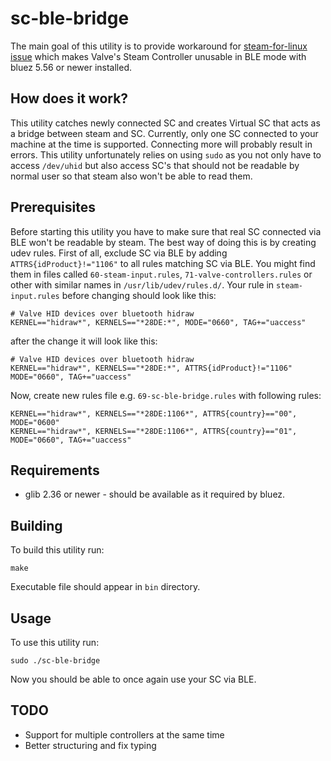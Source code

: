 # sc-ble-bridge
The main goal of this utility is to provide workaround for [steam-for-linux issue](https://github.com/ValveSoftware/steam-for-linux/issues/7697) which makes Valve's Steam Controller unusable in BLE mode with bluez 5.56 or newer installed.
## How does it work?
This utility catches newly connected SC and creates Virtual SC that acts as a bridge between steam and SC. Currently, only one SC connected to your machine at the time is supported. Connecting more will probably result in errors. This utility unfortunately relies on using `sudo` as you not only have to access `/dev/uhid` but also access SC's that should not be readable by normal user so that steam also won't be able to read them.
## Prerequisites
Before starting this utility you have to make sure that real SC connected via BLE won't be readable by steam. The best way of doing this is by creating udev rules. First of all, exclude SC via BLE by adding `ATTRS{idProduct}!="1106"` to all rules matching SC via BLE. You might find them in files called `60-steam-input.rules`, `71-valve-controllers.rules` or other with similar names in `/usr/lib/udev/rules.d/`. Your rule in `steam-input.rules` before changing should look like this:
```
# Valve HID devices over bluetooth hidraw
KERNEL=="hidraw*", KERNELS=="*28DE:*", MODE="0660", TAG+="uaccess"
```
after the change it will look like this:
```
# Valve HID devices over bluetooth hidraw
KERNEL=="hidraw*", KERNELS=="*28DE:*", ATTRS{idProduct}!="1106" MODE="0660", TAG+="uaccess"
```
Now, create new rules file e.g. `69-sc-ble-bridge.rules` with following rules:
```
KERNEL=="hidraw*", KERNELS=="*28DE:1106*", ATTRS{country}=="00", MODE="0600"
KERNEL=="hidraw*", KERNELS=="*28DE:1106*", ATTRS{country}=="01", MODE="0660", TAG+="uaccess"
```
## Requirements
- glib 2.36 or newer - should be available as it required by bluez.
## Building
To build this utility run:
```
make
```
Executable file should appear in `bin` directory.
## Usage
To use this utility run:
```
sudo ./sc-ble-bridge
```
Now you should be able to once again use your SC via BLE.
## TODO
- Support for multiple controllers at the same time
- Better structuring and fix typing
